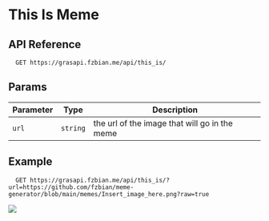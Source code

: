 # This Is Meme

## API Reference

```http
  GET https://grasapi.fzbian.me/api/this_is/
```

## Params

|Parameter|Type|Description|
|---|---|---|
|`url`|`string`|the url of the image that will go in the meme|

## Example
```http
  GET https://grasapi.fzbian.me/api/this_is/?url=https://github.com/fzbian/meme-generator/blob/main/memes/Insert_image_here.png?raw=true
```
![](https://grasapi.fzbian.me/api/this_is/?url=https://github.com/fzbian/meme-generator/blob/main/memes/Insert_image_here.png?raw=true)